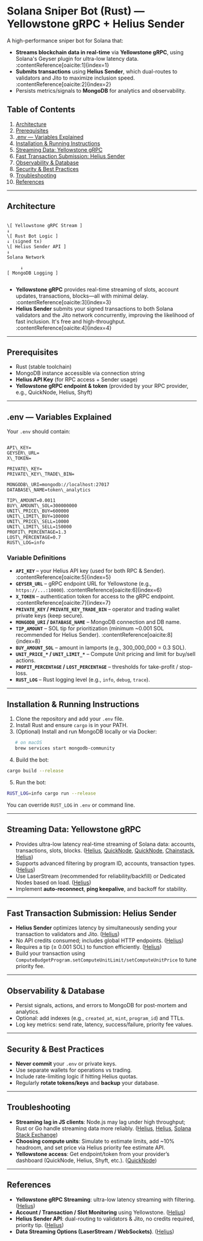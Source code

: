 # Solana Sniper Bot (Rust) — Yellowstone gRPC + Helius Sender

A high-performance sniper bot for Solana that:
- **Streams blockchain data in real-time** via **Yellowstone gRPC**, using Solana's Geyser plugin for ultra-low latency data. :contentReference[oaicite:1]{index=1}
- **Submits transactions** using **Helius Sender**, which dual-routes to validators and Jito to maximize inclusion speed. :contentReference[oaicite:2]{index=2}
- Persists metrics/signals to **MongoDB** for analytics and observability.

## Table of Contents

1. [Architecture](#architecture)  
2. [Prerequisites](#prerequisites)  
3. [.env — Variables Explained](#env-variables-explained)  
4. [Installation & Running Instructions](#installation--running-instructions)  
5. [Streaming Data: Yellowstone gRPC](#streaming-data-yellowstone-grpc)  
6. [Fast Transaction Submission: Helius Sender](#fast-transaction-submission-helius-sender)  
7. [Observability & Database](#observability--database)  
8. [Security & Best Practices](#security--best-practices)  
9. [Troubleshooting](#troubleshooting)  
10. [References](#references)

---

## Architecture

```

\[ Yellowstone gRPC Stream ]
↓
\[ Rust Bot Logic ]
↓ (signed tx)
\[ Helius Sender API ]
↓
Solana Network

```
         ↓
    [ MongoDB Logging ]
```

```

- **Yellowstone gRPC** provides real-time streaming of slots, account updates, transactions, blocks—all with minimal delay. :contentReference[oaicite:3]{index=3}  
- **Helius Sender** submits your signed transactions to both Solana validators and the Jito network concurrently, improving the likelihood of fast inclusion. It's free and high-throughput. :contentReference[oaicite:4]{index=4}

---

## Prerequisites

- Rust (stable toolchain)  
- MongoDB instance accessible via connection string  
- **Helius API Key** (for RPC access + Sender usage)  
- **Yellowstone gRPC endpoint & token** (provided by your RPC provider, e.g., QuickNode, Helius, Shyft)

---

## .env — Variables Explained

Your `.env` should contain:

```

API\_KEY=
GEYSER\_URL=
X\_TOKEN=

PRIVATE\_KEY=
PRIVATE\_KEY\_TRADE\_BIN=

MONGODB\_URI=mongodb://localhost:27017
DATABASE\_NAME=token\_analytics

TIP\_AMOUNT=0.0011
BUY\_AMOUNT\_SOL=300000000
UNIT\_PRICE\_BUY=600000
UNIT\_LIMIT\_BUY=100000
UNIT\_PRICE\_SELL=10000
UNIT\_LIMIT\_SELL=150000
PROFIT\_PERCENTAGE=1.3
LOST\_PERCENTAGE=0.7
RUST\_LOG=info

````

### Variable Definitions

- **`API_KEY`** – your Helius API key (used for both RPC & Sender). :contentReference[oaicite:5]{index=5}  
- **`GEYSER_URL`** – gRPC endpoint URL for Yellowstone (e.g., `https://...:10000`). :contentReference[oaicite:6]{index=6}  
- **`X_TOKEN`** – authentication token for access to the gRPC endpoint. :contentReference[oaicite:7]{index=7}  
- **`PRIVATE_KEY` / `PRIVATE_KEY_TRADE_BIN`** – operator and trading wallet private keys (keep secure).  
- **`MONGODB_URI` / `DATABASE_NAME`** – MongoDB connection and DB name.  
- **`TIP_AMOUNT`** – SOL tip for prioritization (minimum ~0.001 SOL recommended for Helius Sender). :contentReference[oaicite:8]{index=8}  
- **`BUY_AMOUNT_SOL`** – amount in lamports (e.g., 300_000_000 = 0.3 SOL).  
- **`UNIT_PRICE_*` / `UNIT_LIMIT_*`** – Compute Unit pricing and limit for buy/sell actions.  
- **`PROFIT_PERCENTAGE` / `LOST_PERCENTAGE`** – thresholds for take-profit / stop-loss.  
- **`RUST_LOG`** – Rust logging level (e.g., `info`, `debug`, `trace`).

---

## Installation & Running Instructions

1. Clone the repository and add your `.env` file.  
2. Install Rust and ensure `cargo` is in your PATH.  
3. (Optional) Install and run MongoDB locally or via Docker:  
```bash
   # on macOS
   brew services start mongodb-community
````

4. Build the bot:

```bash
cargo build --release
```
5. Run the bot:

```bash
RUST_LOG=info cargo run --release
```

You can override `RUST_LOG` in `.env` or command line.

---

## Streaming Data: Yellowstone gRPC

* Provides ultra-low latency real-time streaming of Solana data: accounts, transactions, slots, blocks. ([Helius][1], [QuickNode][2], [QuickNode][3], [Chainstack][4], [Helius][5])
* Supports advanced filtering by program ID, accounts, transaction types. ([Helius][5])
* Use LaserStream (recommended for reliability/backfill) or Dedicated Nodes based on load. ([Helius][6])
* Implement **auto-reconnect**, **ping keepalive**, and backoff for stability.

---

## Fast Transaction Submission: Helius Sender

* **Helius Sender** optimizes latency by simultaneously sending your transaction to validators and Jito. ([Helius][1])
* No API credits consumed; includes global HTTP endpoints. ([Helius][1])
* Requires a tip (≥ 0.001 SOL) to function efficiently. ([Helius][1])
* Build your transaction using `ComputeBudgetProgram.setComputeUnitLimit/setComputeUnitPrice` to tune priority fee.

---

## Observability & Database

* Persist signals, actions, and errors to MongoDB for post-mortem and analytics.
* Optional: add indexes (e.g., `created_at`, `mint`, `program_id`) and TTLs.
* Log key metrics: send rate, latency, success/failure, priority fee values.

---

## Security & Best Practices

* **Never commit** your `.env` or private keys.
* Use separate wallets for operations vs trading.
* Include rate-limiting logic if hitting Helius quotas.
* Regularly **rotate tokens/keys** and **backup** your database.

---

## Troubleshooting

* **Streaming lag in JS clients**: Node.js may lag under high throughput; Rust or Go handle streaming data more reliably. ([Helius][1], [Helius][7], [Solana Stack Exchange][8])
* **Choosing compute units**: Simulate to estimate limits, add \~10% headroom, and set price via Helius priority fee estimate API.
* **Yellowstone access**: Get endpoint/token from your provider’s dashboard (QuickNode, Helius, Shyft, etc.). ([QuickNode][2])

---

## References

* **Yellowstone gRPC Streaming**: ultra-low latency streaming with filtering. ([Helius][5])
* **Account / Transaction / Slot Monitoring** using Yellowstone. ([Helius][9])
* **Helius Sender API**: dual-routing to validators & Jito, no credits required, priority tip. ([Helius][1])
* **Data Streaming Options (LaserStream / WebSockets)**. ([Helius][7])


[1]: https://www.helius.dev/docs/sending-transactions/sender?utm_source=chatgpt.com "Helius Sender: Ultra-Low Latency Solana Transaction ..."
[2]: https://www.quicknode.com/docs/solana/yellowstone-grpc/overview?utm_source=chatgpt.com "Yellowstone gRPC - Solana Geyser Streaming"
[3]: https://www.quicknode.com/guides/solana-development/tooling/geyser/yellowstone?utm_source=chatgpt.com "Monitor Solana Programs with Yellowstone Geyser gRPC ..."
[4]: https://docs.chainstack.com/docs/yellowstone-grpc-geyser-plugin?utm_source=chatgpt.com "Yellowstone gRPC Geyser plugin"
[5]: https://www.helius.dev/docs/grpc?utm_source=chatgpt.com "Solana Yellowstone gRPC: Real-Time Data Streaming"
[6]: https://www.helius.dev/docs/grpc/quickstart?utm_source=chatgpt.com "Solana Yellowstone gRPC Quickstart: Real-Time Data ..."
[7]: https://www.helius.dev/docs/data-streaming?utm_source=chatgpt.com "Solana Data Streaming - Helius Docs"
[8]: https://solana.stackexchange.com/questions/22909/solana-yellowstone-geyser-grpc-with-javascript?utm_source=chatgpt.com "solana yellowstone geyser grpc with javascript"
[9]: https://www.helius.dev/docs/grpc/transaction-monitoring?utm_source=chatgpt.com "Transaction Monitoring with Yellowstone gRPC"
